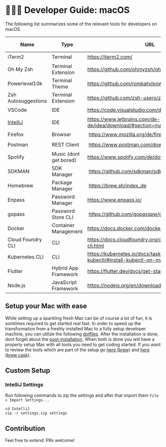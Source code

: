 # 👨‍💻 Developer Guide: macOS

The following list summarizes some of the relevant tools for developers on macOS.

| Name | Type | URL | Part of dotfiles |
| ---- | ---- | --- | ---------------- |
| iTerm2 | Terminal | https://iterm2.com/ | ✔️ |
| Oh My Zsh | Terminal Extension | https://github.com/ohmyzsh/ohmyzsh | ✔️ |
| Powerlevel10k | Terminal Theme | https://github.com/romkatv/powerlevel10k | ✔️ |
| Zsh Autosuggestions | Terminal Extension | https://github.com/zsh-users/zsh-autosuggestions | ✔️ |
| VSCode | IDE | https://code.visualstudio.com/download | ✔️ |
| [IntelliJ](#intellij-settings) | IDE | https://www.jetbrains.com/de-de/idea/download/#section=mac | ✔️ |
| Firefox | Browser | https://www.mozilla.org/de/firefox/download/thanks/ | ✔️ |
| Postman | REST Client | https://www.postman.com/downloads/ | ✔️ |
| Spotify | Music (dont get bored) | https://www.spotify.com/de/download/mac/ | ✔️ |
| SDKMAN | SDK Manager | https://github.com/sdkman/sdkman-cli | - |
| Homebrew | Package Manager | https://brew.sh/index_de | ✔️ |
| Enpass | Password Manager | https://www.enpass.io/ | ✔️ |
| gopass | Password Store CLI | https://github.com/gopasspw/gopass | ✔️ |
| Docker | Container Management | https://docs.docker.com/docker-for-mac/ | ✔️ |
| Cloud Foundry CLI | CLI | https://docs.cloudfoundry.org/cf-cli/install-go-cli.html | ✔️ |
| Kubernetes CLI | CLI | https://kubernetes.io/docs/tasks/tools/install-kubectl/#install-kubectl-on-macos | - |
| Flutter | Hybrid App Framework | https://flutter.dev/docs/get-started/install | - |
| Node.js | JavaScript Framework | https://nodejs.org/en/download/ | ✔️ |

## Setup your Mac with ease

While setting up a sparkling fresh Mac can be of course a lot of fun, it is somtimes required to get started real fast. In order to speed up the transformation from a freshly installed Mac to a fully setup developer machine, you can utilize the following [dotfiles](https://github.com/timoknapp/dotfiles#install). After the installation is done, dont forget about the [post-installation](https://github.com/timoknapp/dotfiles#post-install). When both is done you will have a properly setup Mac with all tools you need to get coding started. If you want to review the tools which are part of the setup go [here (brew)](https://github.com/timoknapp/dotfiles/blob/master/install/Brewfile) and [here (brew cask)](https://github.com/timoknapp/dotfiles/blob/master/install/Caskfile).

## Custom Setup

### IntelliJ Settings

Run following commands to zip the settings and after that import them `File > Import Settings...`

```
cd IntelliJ
zip -r settings.zip settings
```

## Contribution

Feel free to extend: PRs welcome!
